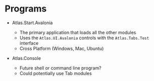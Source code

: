 # Programs

* Atlas.Start.Avalonia
  - The primary application that loads all the other modules
  - Uses the `Atlas.UI.Avalonia` controls with the `Atlas.Tabs.Test` interface
  - Cross Platform (Windows, Mac, Ubuntu)
  
* Atlas.Console
  - Future shell or command line program?
  - Could potentially use Tab modules

